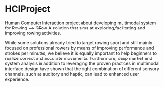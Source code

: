 # HCIProject
Human Computer Interaction project about developing multimodal system for Rowing --> GRow
A solution that aims at exploring,facilitating and improving rowing activities.

While some solutions already tried to target rowing sport and still mainly
focused on professional rowers by means of improving performance and strokes per minutes,
we believe it is equally important to help beginners to realize correct and accurate movements.
Furthermore, deep market and system analysis in addition to leveraging the proven practices in
multimodal interface design have shown that the right combination of different sensory
channels, such as auditory and haptic, can lead to enhanced user experience.
